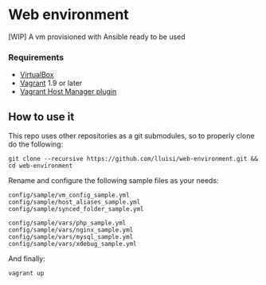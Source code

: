 # Web environment

[WIP] A vm provisioned with Ansible ready to be used

### Requirements

* [VirtualBox](https://www.virtualbox.org)
* [Vagrant](https://www.vagrantup.com) 1.9 or later
* [Vagrant Host Manager plugin](https://github.com/devopsgroup-io/vagrant-hostmanager)


## How to use it

This repo uses other repositories as a git submodules, so to properly clone do the following:

```
git clone --recursive https://github.com/lluisi/web-environment.git && cd web-environment
```

Rename and configure the following sample files as your needs:


```
config/sample/vm_config_sample.yml
config/sample/host_aliases_sample.yml
config/sample/synced_folder_sample.yml
```

```
config/sample/vars/php_sample.yml
config/sample/vars/nginx_sample.yml
config/sample/vars/mysql_sample.yml
config/sample/vars/xdebug_sample.yml
```

And finally:
```
vagrant up
```